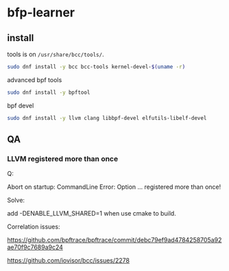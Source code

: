 # bfp-learner

## install

tools is on `/usr/share/bcc/tools/`.

```sh
sudo dnf install -y bcc bcc-tools kernel-devel-$(uname -r)
```

advanced bpf tools

```sh
sudo dnf install -y bpftool
```

bpf devel

```sh
sudo dnf install -y llvm clang libbpf-devel elfutils-libelf-devel
```

## QA


### LLVM registered more than once

Q:

Abort on startup: CommandLine Error: Option ... registered more than once!

Solve: 

add -DENABLE_LLVM_SHARED=1 when use cmake to build.

Correlation issues:

https://github.com/bpftrace/bpftrace/commit/debc79ef9ad4784258705a92ae70f9c7689a9c24

https://github.com/iovisor/bcc/issues/2278